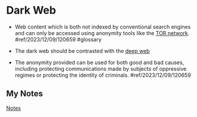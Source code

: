 # Dark Web
- Web content which is both not indexed by conventional search engines and can only be accessed using anonymity tools like the [TOR network](tor.md). #ref/2023/12/09/120659 #glossary

- The dark web should be contrasted with the [deep web](deep-web.md)
- The anonymity provided can be used for both good and bad causes, including protecting communications made by subjects of oppressive regimes or protecting the identity of criminals.   #ref/2023/12/09/120659
## My Notes
[Notes](mynotes/dark-web-notes.md)
